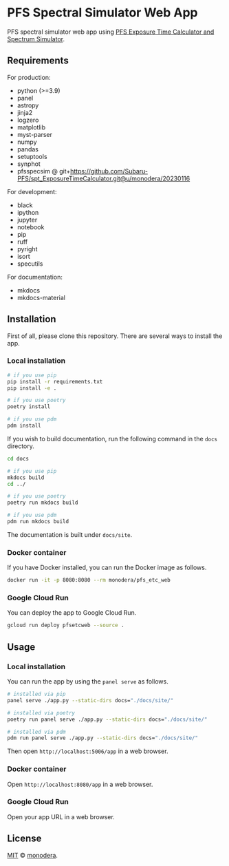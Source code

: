 
# PFS Spectral Simulator Web App

PFS spectral simulator web app using [PFS Exposure Time Calculator and Spectrum Simulator](https://github.com/Subaru-PFS/spt_ExposureTimeCalculator/).

## Requirements

For production:
- python (>=3.9)
- panel
- astropy
- jinja2
- logzero
- matplotlib
- myst-parser
- numpy
- pandas
- setuptools
- synphot
- pfsspecsim @ git+<https://github.com/Subaru-PFS/spt_ExposureTimeCalculator.git@u/monodera/20230116>

For development:

- black
- ipython
- jupyter
- notebook
- pip
- ruff
- pyright
- isort
- specutils

For documentation:

- mkdocs
- mkdocs-material


## Installation

First of all, please clone this repository. There are several ways to install the app.

### Local installation

```sh
# if you use pip
pip install -r requirements.txt
pip install -e .

# if you use poetry
poetry install

# if you use pdm
pdm install
```

If you wish to build documentation, run the following command in the `docs` directory.

```sh
cd docs

# if you use pip
mkdocs build
cd ../

# if you use poetry
poetry run mkdocs build

# if you use pdm
pdm run mkdocs build
```

The documentation is built under `docs/site`.

### Docker container

If you have Docker installed, you can run the Docker image as follows.

```sh
docker run -it -p 8080:8080 --rm monodera/pfs_etc_web
```

### Google Cloud Run

You can deploy the app to Google Cloud Run.

```sh
gcloud run deploy pfsetcweb --source .
```

## Usage

### Local installation

You can run the app by using the `panel serve` as follows.

```sh
# installed via pip
panel serve ./app.py --static-dirs docs="./docs/site/"

# installed via poetry
poetry run panel serve ./app.py --static-dirs docs="./docs/site/"

# installed via pdm
pdm run panel serve ./app.py --static-dirs docs="./docs/site/"
```

Then open `http://localhost:5006/app` in a web browser.

### Docker container

Open `http://localhost:8080/app` in a web browser.

### Google Cloud Run

Open your app URL in a web browser.

## License

[MIT](LICENSE) © [monodera](https://github.com/monodera).
